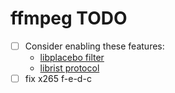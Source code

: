 # ffmpeg TODO

* [ ] Consider enabling these features:
  * [libplacebo filter](https://github.com/FFmpeg/FFmpeg/commit/51e03409d74f3eb265cd4e562819daffb3645cb0)
  * [librist protocol](https://github.com/FFmpeg/FFmpeg/commit/4098f809d605fc540870883a9f91880e13ce1d6b)
* [ ] fix x265 f-e-d-c
